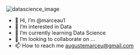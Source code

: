 
![datascience_image](https://github.com/marceau1/marceau1/assets/26560548/56781db5-7dc3-4dd8-b0cd-5e86efab7701)




- 👋 Hi, I’m @marceau1
- 👀 I’m interested in Data
- 🌱 I’m currently learning Data Science 
- 💞️ I’m looking to collaborate on ...
- 📫 How to reach me augustemarceu@gmail.com

<!---
marceau1/marceau1 is a ✨ special ✨ repository because its `README.md` (this file) appears on your GitHub profile.
You can click the Preview link to take a look at your changes.
--->
